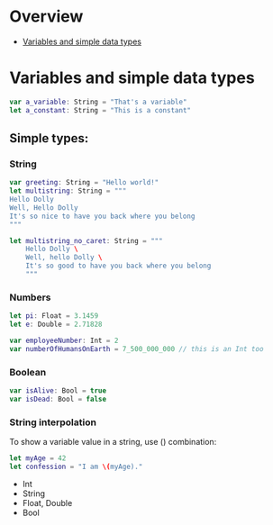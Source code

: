 # Overview
* [Variables and simple data types](#variables-and-simple-data-types)
# Variables and simple data types
```swift
var a_variable: String = "That's a variable"
let a_constant: String = "This is a constant"
```
## Simple types:
### String
```swift
var greeting: String = "Hello world!"
let multistring: String = """
Hello Dolly
Well, Hello Dolly
It's so nice to have you back where you belong
"""

let multistring_no_caret: String = """
    Hello Dolly \
    Well, hello Dolly \
    It's so good to have you back where you belong
    """
```
### Numbers
```swift
let pi: Float = 3.1459
let e: Double = 2.71828

var employeeNumber: Int = 2
var numberOfHumansOnEarth = 7_500_000_000 // this is an Int too
```
### Boolean
```swift
var isAlive: Bool = true
var isDead: Bool = false
```
### String interpolation
To show a variable value in a string, use \() combination:
```swift
let myAge = 42
let confession = "I am \(myAge)."
```
* Int
* String
* Float, Double
* Bool
